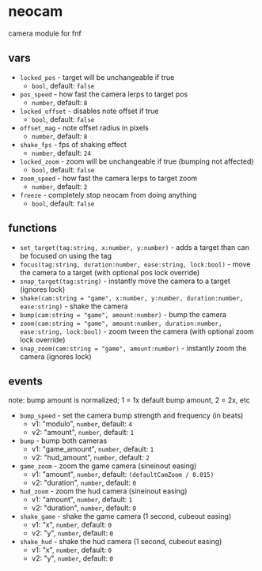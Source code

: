 # neocam

camera module for fnf

## vars

- `locked_pos` - target will be unchangeable if true
	- `bool`, default: `false`
- `pos_speed` - how fast the camera lerps to target pos
	- `number`, default: `8`
- `locked_offset` - disables note offset if true
	- `bool`, default: `false`
- `offset_mag` - note offset radius in pixels
	- `number`, default: `8`
- `shake_fps` - fps of shaking effect
	- `number`, default: `24`
- `locked_zoom` - zoom will be unchangeable if true (bumping not affected)
	- `bool`, default: `false`
- `zoom_speed` - how fast the camera lerps to target zoom
	- `number`, default: `2`
- `freeze` - completely stop neocam from doing anything
	- `bool`, default: `false`

## functions

- `set_target(tag:string, x:number, y:number)` - adds a target than can be focused on using the tag
- `focus(tag:string, duration:number, ease:string, lock:bool)` - move the camera to a target (with optional pos lock override)
- `snap_target(tag:string)` - instantly move the camera to a target (ignores lock)
- `shake(cam:string = "game", x:number, y:number, duration:number, ease:string)` - shake the camera
- `bump(cam:string = "game", amount:number)` - bump the camera
- `zoom(cam:string = "game", amount:number, duration:number, ease:string, lock:bool)` - zoom tween the camera (with optional zoom lock override)
- `snap_zoom(cam:string = "game", amount:number)` - instantly zoom the camera (ignores lock)

## events
note: bump amount is normalized; 1 = 1x default bump amount, 2 = 2x, etc

- `bump_speed` - set the camera bump strength and frequency (in beats)
	- v1: "modulo", `number`, default: `4`
	- v2: "amount", `number`, default: `1`
- `bump` - bump both cameras
	- v1: "game_amount", `number`, default: `1`
	- v2: "hud_amount", `number`, default: `2`
- `game_zoom` - zoom the game camera (sineinout easing)
	- v1: "amount", `number`, default: `(defaultCamZoom / 0.015)`
	- v2: "duration", `number`, default: `0`
- `hud_zoom` - zoom the hud camera (sineinout easing)
	- v1: "amount", `number`, default: `1`
	- v2: "duration", `number`, default: `0`
- `shake_game` - shake the game camera (1 second, cubeout easing)
	- v1: "x", `number`, default: `0`
	- v2: "y", `number`, default: `0`
- `shake_hud` - shake the hud camera (1 second, cubeout easing)
	- v1: "x", `number`, default: `0`
	- v2: "y", `number`, default: `0`

